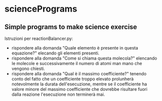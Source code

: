 # sciencePrograms
Simple programs to make science exercise
--------------------------------------------------------
Istruzioni per reactionBalancer.py:
- rispondere alla domanda "Quale elemento è presente in questa equazione?" elecando gli elementi presenti.
- rispondere alla domanda "Come si chiama questa molecola?" elencando le molecole e successivamente il numero di atomi man mano che vengono chiesti.
- rispondere alla domanda "Qual è il massimo coefficiente?" tenendo conto del fatto che un coefficiente troppo elevato prolunherà notevolmente la durata dell'esecuzione, mentre se il coefficiente ha valore minore del massimo coefficiente che dovrebbe risultare fuori dalla reazione l'esecuzione non terminerà mai.
